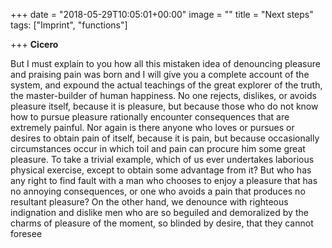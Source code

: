 +++
date = "2018-05-29T10:05:01+00:00"
image = ""
title = "Next steps"  
tags: ["Imprint", "functions"]

+++
**Cicero**

But I must explain to you how all this mistaken idea of denouncing  pleasure and praising pain was born and I will give you a complete  account of the system, and expound the actual teachings of the great  explorer of the truth, the master-builder of human happiness. No one  rejects, dislikes, or avoids pleasure itself, because it is pleasure,  but because those who do not know how to pursue pleasure rationally  encounter consequences that are extremely painful. Nor again is there  anyone who loves or pursues or desires to obtain pain of itself, because  it is pain, but because occasionally circumstances occur in which toil  and pain can procure him some great pleasure. To take a trivial example,  which of us ever undertakes laborious physical exercise, except to  obtain some advantage from it? But who has any right to find fault with a  man who chooses to enjoy a pleasure that has no annoying consequences,  or one who avoids a pain that produces no resultant pleasure? On the  other hand, we denounce with righteous indignation and dislike men who  are so beguiled and demoralized by the charms of pleasure of the moment,  so blinded by desire, that they cannot foresee   
